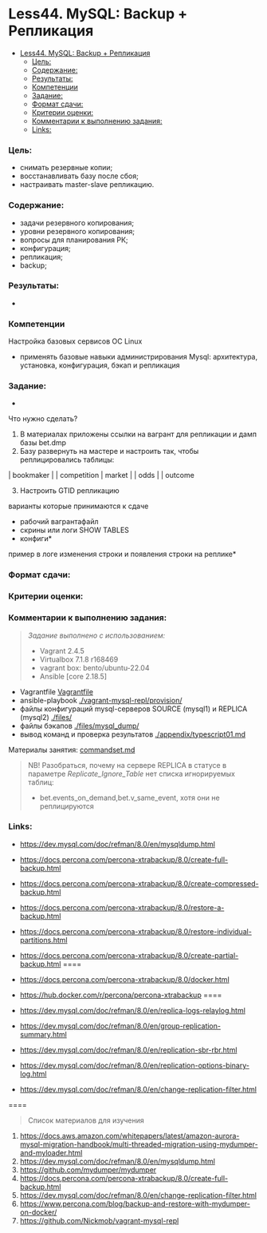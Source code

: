 # Less44. MySQL: Backup + Репликация
- [Less44. MySQL: Backup + Репликация](#less44-mysql-backup--репликация)
    - [Цель:](#цель)
    - [Содержание:](#содержание)
    - [Результаты:](#результаты)
    - [Компетенции](#компетенции)
    - [Задание:](#задание)
    - [Формат сдачи:](#формат-сдачи)
    - [Критерии оценки:](#критерии-оценки)
    - [Комментарии к выполнению задания:](#комментарии-к-выполнению-задания)
    - [Links:](#links)

### Цель: 
- снимать резервные копии;
- восстанавливать базу после сбоя;
- настраивать master-slave репликацию.
  
### Содержание:
- задачи резервного копирования;
- уровни резервного копирования;
- вопросы для планирования РК;
- конфигурация;
- репликация;
- backup;
 
### Результаты:
- 
### Компетенции

Настройка базовых сервисов ОС Linux
  - применять базовые навыки администрирования Mysql: архитектура, установка, конфигурация, бэкап и репликация

### Задание:
-
Что нужно сделать?

1) В материалах приложены ссылки на вагрант для репликации и дамп базы bet.dmp
2) Базу развернуть на мастере и настроить так, чтобы реплицировались таблицы:

| bookmaker          |
| competition        |
 market              |
| odds               |
| outcome

3) Настроить GTID репликацию

варианты которые принимаются к сдаче
  -  рабочий вагрантафайл
  -  скрины или логи SHOW TABLES
  -  конфиги*

пример в логе изменения строки и появления строки на реплике*

### Формат сдачи: 

### Критерии оценки:

### Комментарии к выполнению задания:
> _Задание выполнено с использованием:_
> - Vagrant 2.4.5
> - Virtualbox 7.1.8 r168469
> - vagrant box: bento/ubuntu-22.04
> - Ansible [core 2.18.5]

- Vagrantfile [Vagrantfile](./vagrant-mysql-repl/Vagrantfile)
- ansible-playbook [./vagrant-mysql-repl/provision/](./vagrant-mysql-repl/provision/)
- файлы конфигураций mysql-серверов SOURCE (mysql1) и REPLICA (mysql2) [./files/](./files/)
- файлы бэкапов [./files/mysql_dump/](./files/mysql_dump/)
- вывод команд и проверка результатов [./appendix/typescript01.md](./appendix/typescript01.md)

Материалы занятия:
[commandset.md](./appendix/commandset.md)

> NB! Разобраться, почему на сервере REPLICA в статусе в параметре _Replicate_Ignore_Table_ нет списка игнорируемых таблиц:
> - bet.events_on_demand,bet.v_same_event, хотя они не реплицируются

### Links:

- https://dev.mysql.com/doc/refman/8.0/en/mysqldump.html
- https://docs.percona.com/percona-xtrabackup/8.0/create-full-backup.html
- https://docs.percona.com/percona-xtrabackup/8.0/create-compressed-backup.html
- https://docs.percona.com/percona-xtrabackup/8.0/restore-a-backup.html
- https://docs.percona.com/percona-xtrabackup/8.0/restore-individual-partitions.html
- https://docs.percona.com/percona-xtrabackup/8.0/create-partial-backup.html
====
- https://docs.percona.com/percona-xtrabackup/8.0/docker.html
- https://hub.docker.com/r/percona/percona-xtrabackup
====
- https://dev.mysql.com/doc/refman/8.0/en/replica-logs-relaylog.html

- https://dev.mysql.com/doc/refman/8.0/en/group-replication-summary.html
- https://dev.mysql.com/doc/refman/8.0/en/replication-sbr-rbr.html
- https://dev.mysql.com/doc/refman/8.0/en/replication-options-binary-log.html
- https://dev.mysql.com/doc/refman/8.0/en/change-replication-filter.html

====

> Список материалов для изучения
1. https://docs.aws.amazon.com/whitepapers/latest/amazon-aurora-mysql-migration-handbook/multi-threaded-migration-using-mydumper-and-myloader.html
2. https://dev.mysql.com/doc/refman/8.0/en/mysqldump.html
3. https://github.com/mydumper/mydumper
4. https://docs.percona.com/percona-xtrabackup/8.0/create-full-backup.html
5. https://dev.mysql.com/doc/refman/8.0/en/change-replication-filter.html
6. https://www.percona.com/blog/backup-and-restore-with-mydumper-on-docker/
7. https://github.com/Nickmob/vagrant-mysql-repl
